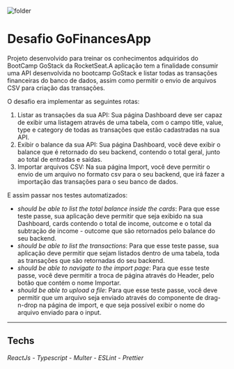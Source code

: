 ![folder](https://github.com/Flavio-Vicentini/gostack-primeiro-projeto-node/blob/master/assets/to_readme/folder_gostack.png)
# Desafio GoFinancesApp
Projeto desenvolvido para treinar os conhecimentos adquiridos do BootCamp GoStack da RocketSeat.A aplicação tem a finalidade consumir uma API desenvolvida no bootcamp GoStack e listar todas as transações financeiras do banco de dados, assim como permitir o envio de arquivos CSV para criação das transações.  

O desafio era implementar as seguintes rotas:

1. Listar as transações da sua API: Sua página Dashboard deve ser capaz de exibir uma listagem através de uma tabela, com o campo title, value, type e category de todas as transações que estão cadastradas na sua API.
2. Exibir o balance da sua API: Sua página Dashboard, você deve exibir o balance que é retornado do seu backend, contendo o total geral, junto ao total de entradas e saídas.
3. Importar arquivos CSV: Na sua página Import, você deve permitir o envio de um arquivo no formato csv para o seu backend, que irá fazer a importação das transações para o seu banco de dados.



E assim passar nos testes automatizados:

- *should be able to list the total balance inside the cards*: Para que esse teste passe, sua aplicação deve permitir que seja exibido na sua Dashboard, cards contendo o total de income, outcome e o total da subtração de income - outcome que são retornados pelo balance do seu backend.
- *should be able to list the transactions*: Para que esse teste passe, sua aplicação deve permitir que sejam listados dentro de uma tabela, toda as transações que são retornadas do seu backend.
- *should be able to navigate to the import page*: Para que esse teste passe, você deve permitir a troca de página através do Header, pelo botão que contém o nome Importar.
- *should be able to upload a file*: Para que esse teste passe, você deve permitir que um arquivo seja enviado através do componente de drag-n-drop na página de import, e que seja possível exibir o nome do arquivo enviado para o input.

---

## Techs

*ReactJs* -
*Typescript* -
*Multer* -
*ESLint* -
*Prettier*
